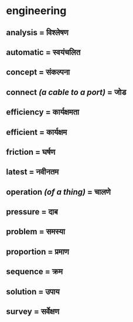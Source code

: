 # engineering

## analysis = विश्लेषण

## automatic = स्वयंचलित

## concept = संकल्पना

## connect *(a cable to a port)* = जोड

## efficiency = कार्यक्षमता

## efficient = कार्यक्षम

## friction = घर्षण

## latest = नवीनतम

## operation *(of a thing)* = चालणे

## pressure = दाब

## problem = समस्या

## proportion = प्रमाण

## sequence = क्रम

## solution = उपाय

## survey = सर्वेक्षण

